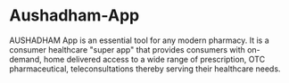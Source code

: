 # Aushadham-App
AUSHADHAM App is an essential tool for any modern pharmacy.  It is a consumer healthcare "super app" that provides consumers with on-demand, home delivered access to a wide range of prescription, OTC pharmaceutical, teleconsultations thereby serving their healthcare needs.
